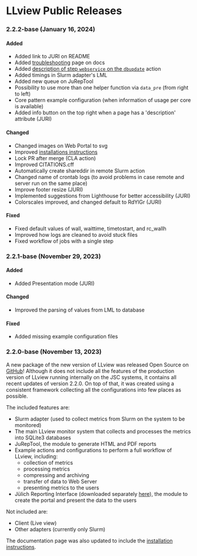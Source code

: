 # LLview Public Releases

### 2.2.2-base (January 16, 2024)

<h4> Added </h4>

- Added link to JURI on README
- Added [troubleshooting](../../install/troubleshooting) page on docs
- Added [description of step `webservice` on the `dbupdate`](../../install/server#webservice) action
- Added timings in Slurm adapter's LML
- Added new queue on JuRepTool
- Possibility to use more than one helper function via `data_pre` (from right to left)
- Core pattern example configuration (when information of usage per core is available)
- Added info button on the top right when a page has a 'description' attribute (JURI)

<h4> Changed </h4>

- Changed images on Web Portal to svg
- Improved [installations instructions](../../install)
- Lock PR after merge (CLA action)
- Improved CITATIONS.cff
- Automatically create shareddir in remote Slurm action
- Changed name of crontab logs (to avoid problems in case remote and server run on the same place)
- Improve footer resize (JURI)
- Implemented suggestions from Lighthouse for better accessibility (JURI)
- Colorscales improved, and changed default to RdYlGr (JURI)

<h4> Fixed </h4>

- Fixed default values of wall, waittime, timetostart, and rc_wallh
- Improved how logs are cleaned to avoid stuck files
- Fixed workflow of jobs with a single step


### 2.2.1-base (November 29, 2023)

<h4> Added </h4>

- Added Presentation mode (JURI)

<h4> Changed </h4>

- Improved the parsing of values from LML to database

<h4> Fixed </h4>

- Added missing example configuration files


### 2.2.0-base (November 13, 2023)

A new package of the new version of LLview was released Open Source on [GitHub](https://github.com/FZJ-JSC/LLview)!
Although it does not include all the features of the production version of LLview running internally on the JSC systems, it contains all recent updates of version 2.2.0.
On top of that, it was created using a consistent framework collecting all the configurations into few places as possible.

The included features are:

- Slurm adapter (used to collect metrics from Slurm on the system to be monitored)
- The main LLview monitor system that collects and processes the metrics into SQLite3 databases
- JuRepTool, the module to generate HTML and PDF reports
- Example actions and configurations to perform a full workflow of LLview, including:
	- collection of metrics
	- processing metrics
	- compressing and archiving
	- transfer of data to Web Server
	- presenting metrics to the users
- Jülich Reporting Interface (downloaded separately [here](https://github.com/FZJ-JSC/JURI)), the module to create the portal and present the data to the users

Not included are:

- Client (Live view)
- Other adapters (currently only Slurm)

The documentation page was also updated to include the [installation instructions](../../install).

